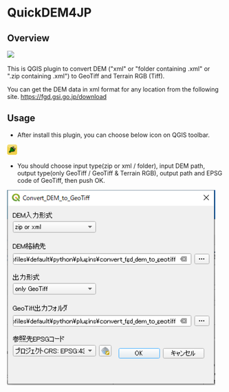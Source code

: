 # QuickDEM4JP

## Overview
![](./docs/img/1.gif)

This is QGIS plugin to convert DEM ("xml" or "folder containing .xml" or ".zip containing .xml") to GeoTiff and Terrain RGB (Tiff).

You can get the DEM data in xml format for any location from the following site. https://fgd.gsi.go.jp/download

## Usage

- After install this plugin, you can choose below icon on QGIS toolbar.

![](./icon.png)

- You should choose input type(zip or xml / folder), input DEM path, output type(only GeoTiff / GeoTiff & Terrain RGB), output path and EPSG code of GeoTiff, then push OK.

![](./docs/img/1.png)